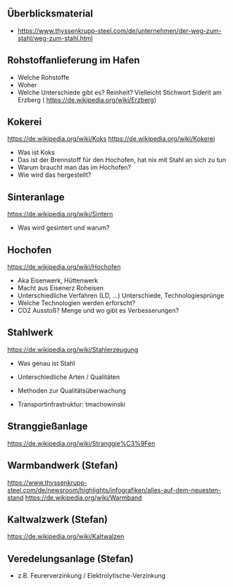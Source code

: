 Überblicksmaterial
----------------------------------------

* https://www.thyssenkrupp-steel.com/de/unternehmen/der-weg-zum-stahl/weg-zum-stahl.html


Rohstoffanlieferung im Hafen
------------------------
* Welche Rohstoffe
* Woher
* Welche Unterschiede gibt es? Reinheit? Vielleicht Stichwort Siderit am Erzberg ( https://de.wikipedia.org/wiki/Erzberg)


Kokerei
-----------------
https://de.wikipedia.org/wiki/Koks
https://de.wikipedia.org/wiki/Kokerei

* Was ist Koks
* Das ist der Brennstoff für den Hochofen, hat nix mit Stahl an sich zu tun
* Warum braucht man das im Hochofen?
* Wie wird das hergestellt?


Sinteranlage
--------------------
https://de.wikipedia.org/wiki/Sintern

* Was wird gesintert und warum?


Hochofen
------------------------
https://de.wikipedia.org/wiki/Hochofen

* Aka Eisenwerk, Hüttenwerk
* Macht aus Eisenerz Roheisen
* Unterschiedliche Verfahren (LD, ...) Unterschiede, Technologiesprünge
* Welche Technologien werden erforscht?
* CO2 Ausstoß? Menge und wo gibt es Verbesserungen?


Stahlwerk
------------------------
https://de.wikipedia.org/wiki/Stahlerzeugung

* Was genau ist Stahl
* Unterschiedliche Arten / Qualitäten
* Methoden zur Qualitätsüberwachung

* Transportinfrastruktur: tmachowinski

Stranggießanlage
------------------------
https://de.wikipedia.org/wiki/Stranggie%C3%9Fen


Warmbandwerk (Stefan)
------------------------
https://www.thyssenkrupp-steel.com/de/newsroom/highlights/infografiken/alles-auf-dem-neuesten-stand
https://de.wikipedia.org/wiki/Warmband


Kaltwalzwerk (Stefan)
------------------------
https://de.wikipedia.org/wiki/Kaltwalzen


Veredelungsanlage (Stefan)
------------------------
* z.B. Feurerverzinkung / Elektrolytische-Verzinkung


